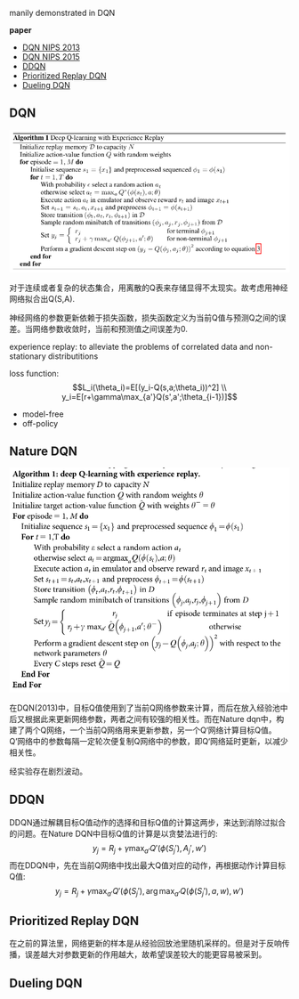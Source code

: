 manily demonstrated in DQN

**paper**
- [DQN NIPS 2013](https://arxiv.org/pdf/1312.5602.pdf)
- [DQN NIPS 2015](http://web.stanford.edu/class/psych209/Readings/MnihEtAlHassibis15NatureControlDeepRL.pdf)
- [DDQN](https://link.zhihu.com/?target=http%3A//www.aaai.org/ocs/index.php/AAAI/AAAI16/paper/download/12389/11847)
- [Prioritized Replay DQN](https://arxiv.org/pdf/1511.05952.pdf)
- [Dueling DQN](https://arxiv.org/pdf/1511.06581.pdf)

## DQN

![dqn_2013](resources/dqn_2013.png)

对于连续或者复杂的状态集合，用离散的Q表来存储显得不太现实。故考虑用神经网络拟合出Q(S,A).

神经网络的参数更新依赖于损失函数，损失函数定义为当前Q值与预测Q之间的误差。当网络参数收敛时，当前和预测值之间误差为0.

experience replay: to alleviate the problems of correlated data and non-stationary distributitions

loss function:
$$L_i(\theta_i)=E[(y_i-Q(s,a;\theta_i))^2] \\
y_i=E[r+\gamma\max_{a'}Q(s',a';\theta_{i-1})]$$

- model-free
- off-policy

## Nature DQN

![nature_dqn](resources/nature_dqn.png)

在DQN(2013)中，目标Q值使用到了当前Q网络参数来计算，而后在放入经验池中后又根据此来更新网络参数，两者之间有较强的相关性。而在Nature dqn中，构建了两个Q网络，一个当前Q网络用来更新参数，另一个Q‘网络计算目标Q值。Q’网络中的参数每隔一定轮次便复制Q网络中的参数，即Q‘网络延时更新，以减少相关性。

经实验存在剧烈波动。

## DDQN

DDQN通过解耦目标Q值动作的选择和目标Q值的计算这两步，来达到消除过拟合的问题。在Nature DQN中目标Q值的计算是以贪婪法进行的:
$$y_j=R_j+\gamma\max_{a'}Q'(\phi(S_j'),A_j',w')$$
而在DDQN中，先在当前Q网络中找出最大Q值对应的动作，再根据动作计算目标Q值:
$$y_j=R_j+\gamma\max_{a'}Q'(\phi(S_j'),\arg \max_{a'}Q(\phi(S_j'),a,w),w')$$

## Prioritized Replay DQN

在之前的算法里，网络更新的样本是从经验回放池里随机采样的。但是对于反响传播，误差越大对参数更新的作用越大，故希望误差较大的能更容易被采到。

## Dueling DQN